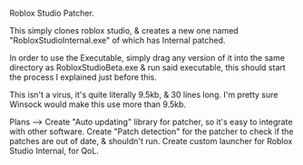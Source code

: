 Roblox Studio Patcher.

This simply clones roblox studio, & creates a new one named "RobloxStudioInternal.exe" of which has Internal patched.

In order to use the Executable, simply drag any version of it into the same directory as RobloxStudioBeta.exe & run said executable, this should start the process I explained just before this.

This isn't a virus, it's quite literally 9.5kb, & 30 lines long.
I'm pretty sure Winsock would make this use more than 9.5kb.


Plans
-->
Create "Auto updating" library for patcher, so it's easy to integrate with other software.
Create "Patch detection" for the patcher to check if the patches are out of date, & shouldn't run.
Create custom launcher for Roblox Studio Internal, for QoL.
